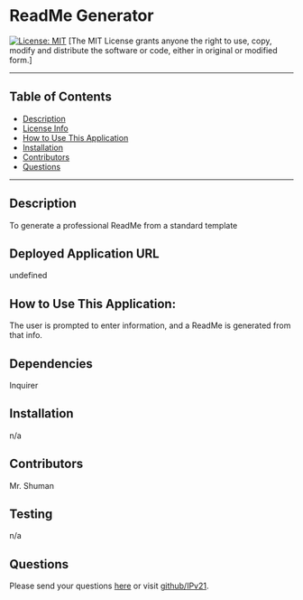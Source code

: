 # ReadMe Generator 
 [![License: MIT](https://img.shields.io/badge/License-MIT-yellow.svg)](https://opensource.org/licenses/MIT)
 [The MIT License grants anyone the right to use, copy, modify and distribute the software or code, either in original or modified form.]


  -------------------------
  ## Table of Contents
  * [Description](#description)
  * [License Info](#license)
  * [How to Use This Application](#usage)
  * [Installation](#installation)
  * [Contributors](#contributors)
  * [Questions](#questions)
  -------------------------
  ## Description
  To generate a professional ReadMe from a standard template
  ## Deployed Application URL
  undefined
  ## How to Use This Application:
  The user is prompted to enter information, and a ReadMe is generated from that info.
  ## Dependencies 
  Inquirer
  ## Installation
  n/a
  ## Contributors
  Mr. Shuman
  ## Testing
  n/a
  ## Questions
  Please send your questions [here](mailto:willsherman771@gmail.com?subject=[GitHub]) or visit [github/IPv21](https://github.com/IPv21).
  